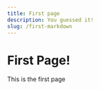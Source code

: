 ```yaml
---
title: First page
description: You guessed it!
slug: /first-markdown
---
```


# First Page!

This is the first page

